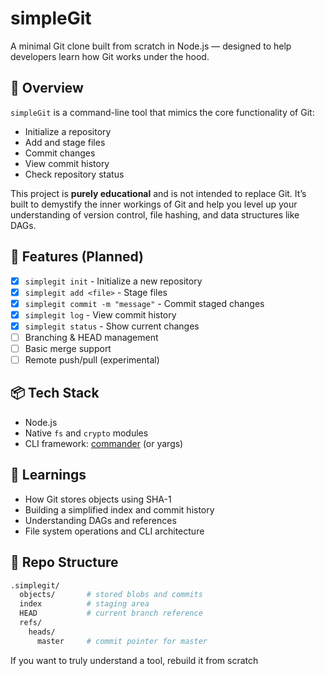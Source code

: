 # simpleGit

A minimal Git clone built from scratch in Node.js — designed to help developers learn how Git works under the hood.

## 🚀 Overview

`simpleGit` is a command-line tool that mimics the core functionality of Git:
- Initialize a repository
- Add and stage files
- Commit changes
- View commit history
- Check repository status

This project is **purely educational** and is not intended to replace Git. It’s built to demystify the inner workings of Git and help you level up your understanding of version control, file hashing, and data structures like DAGs.

## 🔧 Features (Planned)

- [x] `simplegit init` - Initialize a new repository
- [x] `simplegit add <file>` - Stage files
- [x] `simplegit commit -m "message"` - Commit staged changes
- [x] `simplegit log` - View commit history
- [x] `simplegit status` - Show current changes
- [ ] Branching & HEAD management
- [ ] Basic merge support
- [ ] Remote push/pull (experimental)

## 📦 Tech Stack

- Node.js
- Native `fs` and `crypto` modules
- CLI framework: [commander](https://www.npmjs.com/package/commander) (or yargs)

## 🧠 Learnings

- How Git stores objects using SHA-1
- Building a simplified index and commit history
- Understanding DAGs and references
- File system operations and CLI architecture

## 📁 Repo Structure

```bash
.simplegit/
  objects/       # stored blobs and commits
  index          # staging area
  HEAD           # current branch reference
  refs/
    heads/
      master     # commit pointer for master
```

If you want to truly understand a tool, rebuild it from scratch
